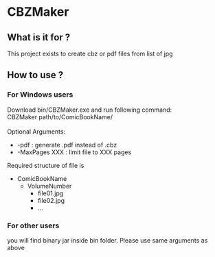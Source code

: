 # CBZMaker

## What is it for ?
This project exists to create cbz or pdf files from list of jpg

## How to use ?
### For Windows users
Download bin/CBZMaker.exe and run following command:</br>
CBZMaker path/to/ComicBookName/ </br>
</br>
Optional Arguments:</br>
 - -pdf : generate .pdf instead of .cbz </br>
 - -MaxPages XXX : limit file to XXX pages </br>

Required structure of file is 
 - ComicBookName
   - VolumeNumber
     - file01.jpg
     - file02.jpg
     - ...
     
### For other users
you will find binary jar inside bin folder. Please use same arguments as above
